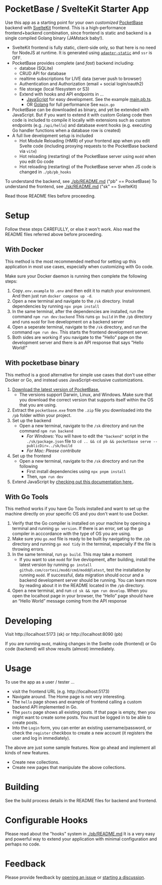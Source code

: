 # PocketBase / SvelteKit Starter App

Use this app as a starting point for your own _customized_
[PocketBase](https://github.com/pocketbase/pocketbase) backend
with [SvelteKit](https://kit.svelte.dev) frontend.
This is a high-performance frontend+backend combination, since frontend
is static and backend is a single compiled Golang binary (JAMstack baby!).

- SvelteKit frontend is fully static, client-side only, so that here is no need
  for NodeJS at runtime. It is generated using
  [`adapter-static`](https://github.com/sveltejs/kit/tree/master/packages/adapter-static)
  and `ssr` is OFF.
- PocketBase provides complete (and _fast_) backend including:
  - databse (SQLite)
  - CRUD API for database
  - realtime subscriptions for LIVE data (server push to browser)
  - Authentication and Authorization (email + social login/oauth2)
  - file storage (local filesystem or S3)
  - Extend with hooks and API endpoints in ...
    - [JavaScript](https://pocketbase.io/docs/js-overview/) for easy development.
      See the example [main.pb.ts](./pb/pb_hooks/main.pb.ts).
    - OR [Golang](https://pocketbase.io/docs/go-overview/) for full performance
      See `main.go`
- PocketBase can be downloaded as binary, and yet be extended with JavaScript.
  But if you want to extend it with custom Golang code then code is included
  to compile it locally with extensions such as custom endpoints (e.g. `/api/hello`)
  and database event hooks (e.g. executing Go handler functions when a database row is created)
- A full live development setup is included
  - Hot Module Reloading (HMR) of your frontend app when you edit Svelte code (including proxying requests to the PocketBase backend via `vite`)
  - Hot reloading (restarting) of the PocketBase server using `modd` when you edit Go code
  - Hot reloading (restarting) of the PocketBase server when JS code is changed in `./pb/pb_hooks`

To understand the backend, see [./pb/README.md](./pb/README.md) ("pb" == PocketBase)
To understand the frontend, see [./sk/README.md](./sk/README.md) ("sk" == SvelteKit)

Read those README files before proceeding.

# Setup

Follow these steps CAREFULLY, or else it won't work. Also read the README files referred above before proceeding.

## With Docker

This method is the most recommended method for setting up this application in most use cases, especially when customizing with Go code.

Make sure your Docker daemon is running then complete the following steps:

1. Copy`.env.example` to `.env` and then edit it to match your environment. And then just run `docker compose up -d`.
2. Open a new terminal and navigate to the `/sk` directory. Install dependencies by running `npx pnpm install`
3. In the same terminal, after the dependencies are installed, run the command `npm run dev:backend` This runs `go build` in the `/pb` directory and runs `modd` for live development on a backend server
4. Open a seperate terminal, navigate to the `/sk` directory, and run the command `npm run dev`. This starts the frontend development server.
5. Both sides are working if you navigate to the "Hello" page on the development server and there is an API response that says "Hello World!"

## With pocketbase binary

This method is a good alternative for simple use cases that don't use either Docker or Go, and instead uses JavaScript-exclusive customizations.

1. [Download the latest version of PocketBase.](https://github.com/pocketbase/pocketbase/releases/latest)
   - The versions support Darwin, Linux, and Windows. Make sure that you download the correct version that supports itself within the OS that you are using.
2. Extract the `pocketbase.exe` from the `.zip` file you downloaded into the `/pb` folder within your project.
3. Set up the backend
   - Open a new terminal, navigate to the `/sk` directory and run the command `npm run backend`
     - _For Windows:_ You will have to edit the `"backend"` script in the `./sk/package.json` file to `cd .. && cd pb && pocketbase serve --publicDir=../sk/build`
     - _For Mac:_ _Please contribute_
4. Set up the frontend
   - Open a new terminal, navigate to the `/sk` directory and run the following
     - First install dependencies using `npx pnpm install`
     - Then, `npm run dev`
5. Extend JavaScript by [checking out this documentation here.](https://pocketbase.io/docs/js-overview/).

## With Go Tools

This method works if you have Go Tools installed and want to set up the machine directly on your specific OS and you don't want to use Docker.

1. Verify that the Go compiler is installed on your machine by opening a terminal and running `go version`. If there is an error, set up the go compiler in acccordance with the type of OS you are using.
2. Make sure you `go.mod` file is ready to be built by navigating to the `/pb` directory and running `go mod tidy` in the terminal, especially if the file is throwing errors.
3. In the same terminal, run `go build`. This may take a moment
   - If you want to use `modd` for live devlopment, after building, install the latest version by running `go install github.com/cortesi/modd/cmd/modd@latest`, test the installation by running `modd`. If successful, data migration should occur and a backend development server should be running. You can learn more by reading about it in the README located in the `/pb` directory.
4. Open a new terminal, and run `cd sk && npm run develop`. When you open the localhost page in your browser, the “Hello” page should have an “Hello World” message coming from the API response

# Developing

Visit http://localhost:5173 (sk) or http://localhost:8090 (pb)

If you are running `modd`, making changes in the Svelte code (frontend) or Go code (backend) will show
results (almost) immediately.

# Usage

To use the app as a user / tester ...

- visit the frontend URL (e.g. http://localhost:5173)
- Navigate around. The Home page is not very interesting.
- The `hello` page shows and example of frontend calling a custom backend API implemented in Go.
- The `posts` page shows all existing posts. If that page is empty, then you might want to create some posts. You must be logged in to be able to create posts.
- Into the `Login` form, you can enter an existing username/password, or check the `register` checkbox to create a new account (it registers the user and log in immediately).

The above are just some sample features. Now go ahead and implement all kinds of new features.

- Create new collections.
- Create new pages that manipulate the above collections.

# Building

See the build process details in the README files for backend and frontend.

# Configurable Hooks

Please read about the "hooks" system in [./pb/README.md](./pb/README.md)
It is a very easy and powerful way to extend your application with minimal
configuration and perhaps no code.

# Feedback

Please provide feedback by
[opening an issue](https://github.com/spinspire/pocketbase-sveltekit-starter/issues/new)
or
[starting a discussion](https://github.com/spinspire/pocketbase-sveltekit-starter/discussions).
